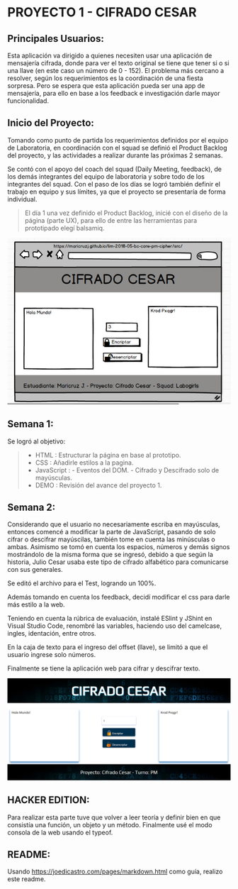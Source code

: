 ﻿# PROYECTO 1 - CIFRADO CESAR

## Principales Usuarios:

Esta aplicación va dirigido a quienes necesiten usar una aplicación de mensajería cifrada,
donde para ver el texto original se tiene que tener si o si una llave (en este caso un número de 0 - 152).
El problema más cercano a resolver, según los requerimientos es la coordinación de una fiesta sorpresa. Pero se espera
que esta aplicación pueda ser una app de mensajería, para ello en base a los feedback e investigación darle mayor funcionalidad.

## Inicio del Proyecto:

Tomando como punto de partida los requerimientos definidos por el equipo de Laboratoria, 
en coordinación con el squad se definió el Product Backlog del proyecto, y las actividades a realizar
durante las próximas 2 semanas.

Se contó con el apoyo del coach del squad (Daily Meeting, feedback), de los demás integrantes del equipo de laboratoria
y sobre todo de los integrantes del squad. Con el paso de los días se logró también definir el trabajo en equipo y sus límites,
ya que el proyecto se presentaría de forma individual.

> El día 1 una vez definido el Product Backlog, inicié con el diseño de la página (parte UX), para ello de entre las herramientas
> para prototipado elegí balsamiq.

![Prototipo Cesar](prototype.png)

## Semana 1:

Se logró al objetivo: 

> * HTML		: Estructurar la página en base al prototipo.
> * CSS		: Añadirle estilos a la pagina.
> * JavaScript	: - Eventos del DOM.
	   	  - Cifrado y Descifrado solo de mayúsculas.
> * DEMO		: Revisión del avance del proyecto 1.

## Semana 2:

Considerando que el usuario no necesariamente escriba en mayúsculas, entonces comencé a modificar la parte de JavaScript,
pasando de solo cifrar o descifrar mayúscilas, también tome en cuenta las minúsculas o ambas. Asimismo se tomó en cuenta
los espacios, números y demás signos mostrándolo de la misma forma que se ingresó, debido a que según la historia, Julio
Cesar usaba este tipo de cifrado alfabético para comunicarse con sus generales. 

Se editó el archivo para el Test, logrando un 100%.

Además tomando en cuenta los feedback, decidí modificar el css para darle más estilo a la web.

Teniendo en cuenta la rúbrica de evaluación, instalé ESlint y JShint en Visual Studio Code, 
renombré las variables, haciendo uso del camelcase, ingles, identación, entre otros.

En la caja de texto para el ingreso del offset (llave), se limitó a que el usuario ingrese solo números.

Finalmente se tiene la aplicación web para cifrar y descifrar texto.

![Aplicación Cesar](screenshot-page.png)

## HACKER EDITION:

Para realizar esta parte tuve que volver a leer teoría y definir bien en que consistía
una función, un objeto y un método. Finalmente usé el modo consola de la web usando el typeof.

## README:

Usando https://joedicastro.com/pages/markdown.html como guía, realizo este readme.


